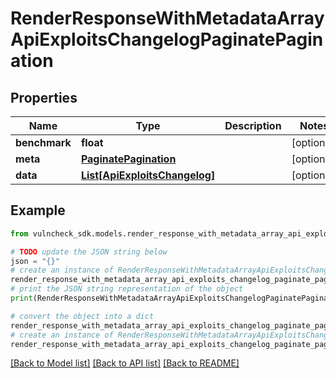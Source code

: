 # RenderResponseWithMetadataArrayApiExploitsChangelogPaginatePagination


## Properties

Name | Type | Description | Notes
------------ | ------------- | ------------- | -------------
**benchmark** | **float** |  | [optional] 
**meta** | [**PaginatePagination**](PaginatePagination.md) |  | [optional] 
**data** | [**List[ApiExploitsChangelog]**](ApiExploitsChangelog.md) |  | [optional] 

## Example

```python
from vulncheck_sdk.models.render_response_with_metadata_array_api_exploits_changelog_paginate_pagination import RenderResponseWithMetadataArrayApiExploitsChangelogPaginatePagination

# TODO update the JSON string below
json = "{}"
# create an instance of RenderResponseWithMetadataArrayApiExploitsChangelogPaginatePagination from a JSON string
render_response_with_metadata_array_api_exploits_changelog_paginate_pagination_instance = RenderResponseWithMetadataArrayApiExploitsChangelogPaginatePagination.from_json(json)
# print the JSON string representation of the object
print(RenderResponseWithMetadataArrayApiExploitsChangelogPaginatePagination.to_json())

# convert the object into a dict
render_response_with_metadata_array_api_exploits_changelog_paginate_pagination_dict = render_response_with_metadata_array_api_exploits_changelog_paginate_pagination_instance.to_dict()
# create an instance of RenderResponseWithMetadataArrayApiExploitsChangelogPaginatePagination from a dict
render_response_with_metadata_array_api_exploits_changelog_paginate_pagination_from_dict = RenderResponseWithMetadataArrayApiExploitsChangelogPaginatePagination.from_dict(render_response_with_metadata_array_api_exploits_changelog_paginate_pagination_dict)
```
[[Back to Model list]](../README.md#documentation-for-models) [[Back to API list]](../README.md#documentation-for-api-endpoints) [[Back to README]](../README.md)


